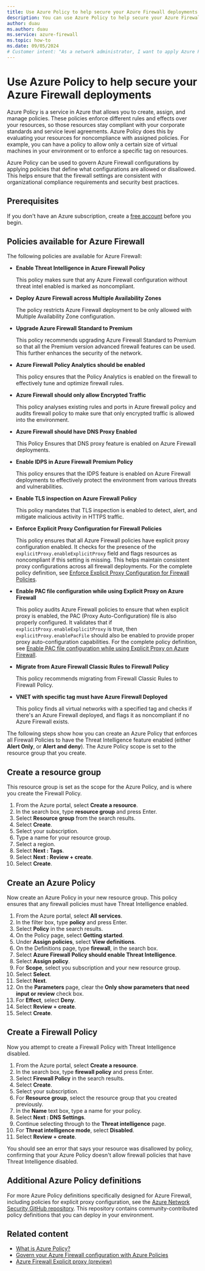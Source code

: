 ```yaml
---
title: Use Azure Policy to help secure your Azure Firewall deployments
description: You can use Azure Policy to help secure your Azure Firewall deployments.
author: duau
ms.author: duau
ms.service: azure-firewall
ms.topic: how-to
ms.date: 09/05/2024
# Customer intent: "As a network administrator, I want to apply Azure Policies to govern Azure Firewall configurations, so that I can ensure compliance with security best practices and organizational standards."
---
```


# Use Azure Policy to help secure your Azure Firewall deployments

Azure Policy is a service in Azure that allows you to create, assign, and manage policies. These policies enforce different rules and effects over your resources, so those resources stay compliant with your corporate standards and service level agreements. Azure Policy does this by evaluating your resources for noncompliance with assigned policies. For example, you can have a policy to allow only a certain size of virtual machines in your environment or to enforce a specific tag on resources. 

Azure Policy can be used to govern Azure Firewall configurations by applying policies that define what configurations are allowed or disallowed. This helps ensure that the firewall settings are consistent with organizational compliance requirements and security best practices. 

## Prerequisites

If you don't have an Azure subscription, create a [free account](https://azure.microsoft.com/pricing/purchase-options/azure-account?cid=msft_learn) before you begin.

## Policies available for Azure Firewall

The following policies are available for Azure Firewall:

- **Enable Threat Intelligence in Azure Firewall Policy**

   This policy makes sure that any Azure Firewall configuration without threat intel enabled is marked as noncompliant. 
- **Deploy Azure Firewall across Multiple Availability Zones**

   The policy restricts Azure Firewall deployment to be only allowed with Multiple Availability Zone configuration. 
- **Upgrade Azure Firewall Standard to Premium**

   This policy recommends upgrading Azure Firewall Standard to Premium so that all the Premium version advanced firewall features can be used. This further enhances the security of the network. 
- **Azure Firewall Policy Analytics should be enabled**

   This policy ensures that the Policy Analytics is enabled on the firewall to effectively tune and optimize firewall rules. 
- **Azure Firewall should only allow Encrypted Traffic**
   
   This policy analyses existing rules and ports in Azure firewall policy and audits firewall policy to make sure that only encrypted traffic is allowed into the environment. 
- **Azure Firewall should have DNS Proxy Enabled**
   
   This Policy Ensures that DNS proxy feature is enabled on Azure Firewall deployments. 
- **Enable IDPS in Azure Firewall Premium Policy**
   
   This policy ensures that the IDPS feature is enabled on Azure Firewall deployments to effectively protect the environment from various threats and vulnerabilities. 
- **Enable TLS inspection on Azure Firewall Policy**
   
   This policy mandates that TLS inspection is enabled to detect, alert, and mitigate malicious activity in HTTPS traffic. 
- **Enforce Explicit Proxy Configuration for Firewall Policies**
   
   This policy ensures that all Azure Firewall policies have explicit proxy configuration enabled. It checks for the presence of the `explicitProxy.enableExplicitProxy` field and flags resources as noncompliant if this setting is missing. This helps maintain consistent proxy configurations across all firewall deployments. For the complete policy definition, see [Enforce Explicit Proxy Configuration for Firewall Policies](https://github.com/Azure/Azure-Network-Security/tree/master/Azure%20Firewall/Policy%20-%20Azure%20Policy%20Definitions/Policy%20-%20Enforce%20Explicit%20Proxy%20Configuration%20for%20Firewall%20Policies).
- **Enable PAC file configuration while using Explicit Proxy on Azure Firewall**
   
   This policy audits Azure Firewall policies to ensure that when explicit proxy is enabled, the PAC (Proxy Auto-Configuration) file is also properly configured. It validates that if `explicitProxy.enableExplicitProxy` is true, then `explicitProxy.enablePacFile` should also be enabled to provide proper proxy auto-configuration capabilities. For the complete policy definition, see [Enable PAC file configuration while using Explicit Proxy on Azure Firewall](https://github.com/Azure/Azure-Network-Security/tree/master/Azure%20Firewall/Policy%20-%20Azure%20Policy%20Definitions/Policy%20-%20Enable%20PAC%20file%20configuration%20while%20using%20Explicit%20Proxy%20on%20Azure%20Firewall).
- **Migrate from Azure Firewall Classic Rules to Firewall Policy**
   
   This policy recommends migrating from Firewall Classic Rules to Firewall Policy. 
- **VNET with specific tag must have Azure Firewall Deployed**
   
   This policy finds all virtual networks with a specified tag and checks if there's an Azure Firewall deployed, and flags it as noncompliant if no Azure Firewall exists. 

The following steps show how you can create an Azure Policy that enforces all Firewall Policies to have the Threat Intelligence feature enabled (either **Alert Only**, or **Alert and deny**). The Azure Policy scope is set to the resource group that you create.

## Create a resource group

This resource group is set as the scope for the Azure Policy, and is where you create the Firewall Policy.

1. From the Azure portal, select **Create a resource**.
1. In the search box, type **resource group** and press Enter.
1. Select **Resource group** from the search results.
1. Select **Create**.
1. Select your subscription.
1. Type a name for your resource group.
1. Select a region.
1. Select **Next : Tags**.
1. Select **Next : Review + create**.
1. Select **Create**.

## Create an Azure Policy

Now create an Azure Policy in your new resource group. This policy ensures that any firewall policies must have Threat Intelligence enabled.

1. From the Azure portal, select **All services**.
1. In the filter box, type **policy** and press Enter.
1. Select **Policy** in the search results.
1. On the Policy page, select **Getting started**.
1. Under **Assign policies**, select **View definitions**.
1. On the Definitions page, type **firewall**, in the search box.
1. Select **Azure Firewall Policy should enable Threat Intelligence**.
1. Select **Assign policy**.
1. For **Scope**, select you subscription and your new resource group.
1. Select **Select**.
1. Select **Next**.
1. On the **Parameters** page, clear the **Only show parameters that need input or review** check box.
1. For **Effect**, select **Deny**.
1. Select **Review + create**.
1. Select **Create**.

## Create a Firewall Policy

Now you attempt to create a Firewall Policy with Threat Intelligence disabled.

1. From the Azure portal, select **Create a resource**.
1. In the search box, type **firewall policy** and press Enter.
1. Select **Firewall Policy** in the search results.
1. Select **Create**.
1. Select your subscription.
1. For **Resource group**, select the resource group that you created previously.
1. In the **Name** text box, type a name for your policy.
1. Select **Next : DNS Settings**.
1. Continue selecting through to the **Threat intelligence** page.
1. For **Threat intelligence mode**, select **Disabled**.
1. Select **Review + create**.

You should see an error that says your resource was disallowed by policy, confirming that your Azure Policy doesn't allow firewall policies that have Threat Intelligence disabled.

## Additional Azure Policy definitions

For more Azure Policy definitions specifically designed for Azure Firewall, including policies for explicit proxy configuration, see the [Azure Network Security GitHub repository](https://github.com/Azure/Azure-Network-Security/tree/master/Azure%20Firewall/Policy%20-%20Azure%20Policy%20Definitions). This repository contains community-contributed policy definitions that you can deploy in your environment.

## Related content

- [What is Azure Policy?](../governance/policy/overview.md)
- [Govern your Azure Firewall configuration with Azure Policies](https://techcommunity.microsoft.com/t5/azure-network-security-blog/govern-your-azure-firewall-configuration-with-azure-policies/ba-p/4189902)
- [Azure Firewall Explicit proxy (preview)](explicit-proxy.md)


